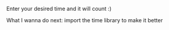 Enter your desired time and it will count :)

What I wanna do next: import the time library to make it better 
